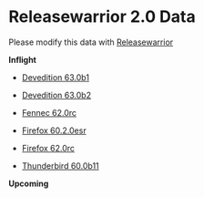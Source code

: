 

Releasewarrior 2.0 Data
=======================

Please modify this data with [Releasewarrior](https://github.com/mozilla-releng/releasewarrior-2.0)

**Inflight**

* [Devedition 63.0b1](/inflight/devedition/devedition-devedition-63.0b1.md)

* [Devedition 63.0b2](/inflight/devedition/devedition-devedition-63.0b2.md)

* [Fennec 62.0rc](/inflight/fennec/fennec-release-rc-62.0rc.md)

* [Firefox 60.2.0esr](/inflight/firefox/firefox-esr60-60.2.0esr.md)

* [Firefox 62.0rc](/inflight/firefox/firefox-release-rc-62.0rc.md)

* [Thunderbird 60.0b11](/inflight/thunderbird/thunderbird-beta-60.0b11.md)

**Upcoming**

